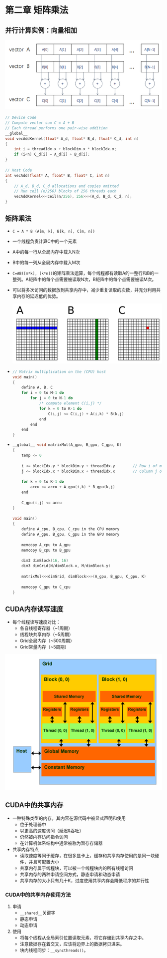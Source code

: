 # 第二章 矩阵乘法

## 并行计算实例：向量相加

![向量相加](../pic/image-20221125184650081.png)

```c
// Device Code
// Compute vector sum C = A + B
// Each thread performs one pair-wise addition
__global__
void vecAddKernel(float* A_d, float* B_d, float* C_d, int n)
{
    int i = threadIdx.x + blockDim.x * blockIdx.x;
    if (i<n) C_d[i] = A_d[i] + B_d[i];
}

// Host Code
int vecAdd(float* A, float* B, float* C, int n)
{
    // A_d, B_d, C_d allocations and copies omitted
    // Run ceil (n/256) blocks of 256 threads each
    vecAddKernel<<<ceil(n/256), 256>>>(A_d, B_d, C_d, n);
}
```



## 矩阵乘法

- `C = A * B (A[m, k], B[k, n], C[m, n])`

- 一个线程负责计算C中的一个元素

- A中的每一行从全局内存中载入N次

- B中的每一列从全局内存中载入M次

- `C=AB([m*k], [k*n])`的矩阵乘法运算，每个线程都有读取A的一整行和B的一整列。A矩阵中的每个点需要被读取N次，B矩阵中的每个点需要被读M次。

- 可以将多次访问的数据放到共享内存中，减少重复读取的次数，并充分利用共享内存的延迟低的优势。

  ![](../pic/image-20221125192742090.png)

- ```c
  // Matrix multiplication on the (CPU) host
  void main()
  {
      define A, B, C
      for i = 0 to M-1 do
          for j = 0 to N-1 do
              /* compute element C(i,j) */
              for k = 0 to K-1 do
                  C(i,j) <= C(i,j) + A(i,k) * B(k,j)
              end
          end
      end
  }
  ```

- ```c
  __global__ void matrixMul(A_gpu, B_gpu, C_gpu, K)
  {
      temp <= 0
          
      i <= blockIdx.y * blockDim.y + threadIdx.y		// Row i of matrix C
      j <= blockIdx.x * blockDim.x + threadIdx.x		// Column j of matrix C
          
      for k = 0 to K-1 do
          accu <= accu + A_gpu(i,k) * B_gpu(k,j)
      end
      
      C_gpu(i,j) <= accu
  }
  
  void main()
  {
      define A_cpu, B_cpu, C_cpu in the CPU memory
      define A_gpu, B_gpu, C_gpu in the GPU memory
      
      memcopy A_cpu to A_gpu
      memcopy B_cpu to B_gpu
          
      dim3 dimBlock(16, 16)
      dim3 dimGrid(N/dimBlock.x, M/dimBlock.y)
      
      matrixMul<<<dimGrid, dimBlock>>>(A_gpu, B_gpu, C_gpu, K)
      
      memcopy C_gpu to C_cpu
  }
  ```

  

## CUDA内存读写速度

- 每个线程读写速度对比：
  - 各自线程寄存器（~1周期）
  - 线程块共享内存（~5周期）
  - Grid全局内存（~500周期）
  - Grid常量内存（~5周期）

![](../pic/image-20221125202037099.png)

## CUDA中的共享内存

- 一种特殊类型的内存，其内容在源代码中被显式声明和使用
  - 位于处理器中
  - 以更高的速度访问（延迟&吞吐）
  - 仍然被内存访问指令访问
  - 在计算机体系结构中通常被称为暂存存储器
- 共享内存特点
  - 读取速度等同于缓存，在很多显卡上，缓存和共享内存使用的是同一块硬件，并且可配置大小
  - 共享内存属于线程块，可以被一个线程块内的所有线程访问
  - 共享内存的两种申请空间方式，静态申请和动态申请
  - 共享内存的大小只有几十K，过度使用共享内存会降低程序的并行性

### CUDA中的共享内存使用方法

1. 申请
   - `__shared__`关键字
   - 静态申请
   - 动态申请
2. 使用
   - 将每个线程从全局索引位置读取元素，将它存储到共享内存之中。
   - 注意数据存在着交叉，应该将边界上的数据拷贝进来。
   - 块内线程同步：`__syncthreads()`。
